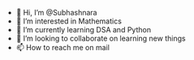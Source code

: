 - 👋 Hi, I’m @Subhashnara
- 👀 I’m interested in Mathematics
- 🌱 I’m currently learning DSA and Python
- 💞️ I’m looking to collaborate on learning new things
- 📫 How to reach me on mail

<!---
Subhashnara/Subhashnara is a ✨ special ✨ repository because its `README.md` (this file) appears on your GitHub profile.
You can click the Preview link to take a look at your changes.
--->
